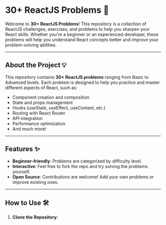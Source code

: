 # 30+ ReactJS Problems 🚀

Welcome to **30+ ReactJS Problems**! This repository is a collection of ReactJS challenges, exercises, and problems to help you sharpen your React skills. Whether you're a beginner or an experienced developer, these problems will help you understand React concepts better and improve your problem-solving abilities.

---

## About the Project 💡

This repository contains **30+ ReactJS problems** ranging from Basic to Advanced levels. Each problem is designed to help you practice and master different aspects of React, such as:

- Component creation and composition
- State and props management
- Hooks (useState, useEffect, useContext, etc.)
- Routing with React Router
- API integration
- Performance optimization
- And much more!

---

## Features ✨

- **Beginner-friendly**: Problems are categorized by difficulty level.
- **Interactive**: Feel free to fork the repo and try solving the problems yourself.
- **Open Source**: Contributions are welcome! Add your own problems or improve existing ones.

---

## How to Use 🛠️

1. **Clone the Repository**:
